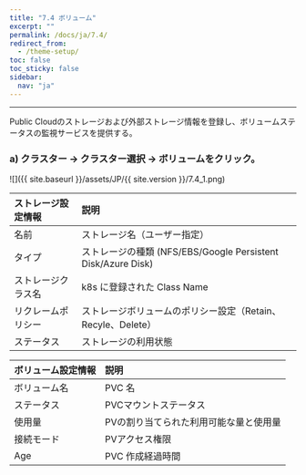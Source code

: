 ```yaml
---
title: "7.4 ボリューム"
excerpt: ""
permalink: /docs/ja/7.4/
redirect_from:
  - /theme-setup/
toc: false
toc_sticky: false
sidebar:
  nav: "ja"
---
```



---

Public Cloudのストレージおよび外部ストレージ情報を登録し、ボリュームステータスの監視サービスを提供する。

### a\) クラスター → クラスター選択 → ボリュームをクリック。
![]({{ site.baseurl }}/assets/JP/{{ site.version }}/7.4_1.png)

| **ストレージ設定情報** | **説明** |
| :--- | :--- |
| 名前 | ストレージ名（ユーザー指定） |
| タイプ | ストレージの種類 (NFS/EBS/Google Persistent Disk/Azure Disk) |
| ストレージクラス名 | k8s に登録された Class Name |
| リクレームポリシー | ストレージボリュームのポリシー設定（Retain、Recyle、Delete） |
| ステータス | ストレージの利用状態 |

| **ボリューム設定情報** | **説明** |
| :--- | :--- |
| ボリューム名 | PVC 名 |
| ステータス | PVCマウントステータス |
| 使用量 | PVの割り当てられた利用可能な量と使用量 |
| 接続モード | PVアクセス権限 |
| Age | PVC 作成経過時間 |
